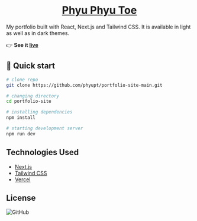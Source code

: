<a href="https://phyu.netlify.app/"><h1 align="center">Phyu Phyu Toe</h1></a>

<!--![portfolio site](./public/img/portfolio.png)*/-->

My portfolio built with React, Next.js and Tailwind CSS. It is available in light as well as in dark themes.

:point_right: **See it [live](https://phyu.vercel.app/)**

## :rocket: Quick start

```bash
# clone repo
git clone https://github.com/phyupt/portfolio-site-main.git

# changing directory
cd portfolio-site

# installing dependencies
npm install

# starting development server
npm run dev
```

## Technologies Used

- [Next.js](https://nextjs.org/)
- [Tailwind CSS](https://tailwindcss.com/)
- [Vercel](https://vercel.com/)

## License

![GitHub](https://img.shields.io/github/license/sneharatnani/portfolio-site?style=plastic)
